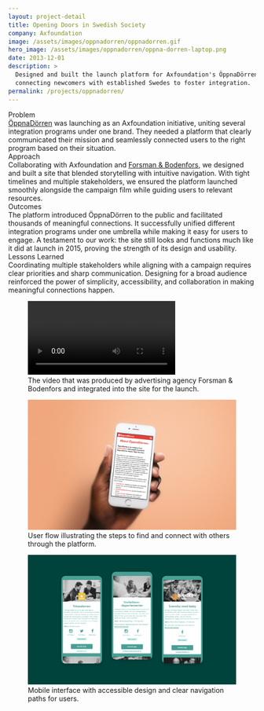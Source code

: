```yaml
---
layout: project-detail
title: Opening Doors in Swedish Society
company: Axfoundation
image: /assets/images/oppnadorren/oppnadorren.gif
hero_image: /assets/images/oppnadorren/oppna-dorren-laptop.png
date: 2013-12-01
description: >
  Designed and built the launch platform for Axfoundation's ÖppnaDörren initiative,
  connecting newcomers with established Swedes to foster integration.
permalink: /projects/oppnadorren/
---
```


<div class="project-grid">
  <div class="grid-headline">Problem</div>
  <div class="grid-content">
    <a href="https://www.oppnadorren.se" target="_blank">ÖppnaDörren</a> was launching as an Axfoundation initiative, uniting several integration programs under one brand. They needed a platform that clearly communicated their mission and seamlessly connected users to the right program based on their situation.
  </div>
  
  <div class="grid-headline">Approach</div>
  <div class="grid-content">
    Collaborating with Axfoundation and <a href="https://www.fb.se" target="_blank">Forsman & Bodenfors</a>, we designed and built a site that blended storytelling with intuitive navigation. With tight timelines and multiple stakeholders, we ensured the platform launched smoothly alongside the campaign film while guiding users to relevant resources.
  </div>

  <div class="grid-headline">Outcomes</div>
  <div class="grid-content">
    The platform introduced ÖppnaDörren to the public and facilitated thousands of meaningful connections. It successfully unified different integration programs under one umbrella while making it easy for users to engage. A testament to our work: the site still looks and functions much like it did at launch in 2015, proving the strength of its design and usability.
  </div>

  <div class="grid-headline">Lessons Learned</div>
  <div class="grid-content">
    Coordinating multiple stakeholders while aligning with a campaign requires clear priorities and sharp communication. Designing for a broad audience reinforced the power of simplicity, accessibility, and collaboration in making meaningful connections happen.
  </div>
</div>
<figure class="project-video">
  <video controls playsinline>
    <source src="/assets/images/oppnadorren/oppnadorren.mp4" type="video/mp4">
    Your browser does not support the video tag.
  </video>
  <figcaption>The video that was produced by advertising agency Forsman & Bodenfors and integrated into the site for the launch.</figcaption>
</figure>
<figure class="project-image">
  <img src="/assets/images/oppnadorren/oppnadorren-m-about-2.jpg" alt="Diagram of the user flow for ÖppnaDörren, showing the process from registration to connection.">
  <figcaption>User flow illustrating the steps to find and connect with others through the platform.</figcaption>
</figure>
<figure class="project-image">
  <img src="/assets/images/oppnadorren/oppnadorren-m-initiativ.jpg" alt="Screenshots of the ÖppnaDörren mobile user interface, showcasing clean design and intuitive navigation.">
  <figcaption>Mobile interface with accessible design and clear navigation paths for users.</figcaption>
</figure>